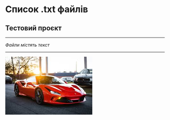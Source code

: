  # Список .txt файлів
 ## Тестовий проєкт
 ___
 _Файли містять текст_
 ___
 
 
 ![ferrari](ferrari.jpeg)